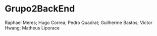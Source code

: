 # Grupo2BackEnd
Raphael Meres; Hugo Correa; Pedro Quadrat; Guilherme Bastos; Victor Hwang; Matheus Liporace
